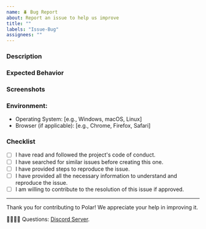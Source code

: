 ```yaml
---
name: 🪲 Bug Report
about: Report an issue to help us improve
title: ""
labels: "Issue-Bug"
assignees: ""
---
```


### Description

<!-- A brief description with a link to the page on the site where you found the issue. -->

### Expected Behavior

<!-- A brief description of what you expected to happen. -->

### Screenshots

<!-- Add screenshots, if applicable, to help explain your problem. -->

### Environment:

-   Operating System: [e.g., Windows, macOS, Linux]
-   Browser (if applicable): [e.g., Chrome, Firefox, Safari]

### Checklist

-   [ ] I have read and followed the project's code of conduct.
-   [ ] I have searched for similar issues before creating this one.
-   [ ] I have provided steps to reproduce the issue.
-   [ ] I have provided all the necessary information to understand and reproduce the issue.
-   [ ] I am willing to contribute to the resolution of this issue if approved.

---

Thank you for contributing to Polar! We appreciate your help in improving it.

🙋🏾🙋🏼 Questions: [Discord Server](https://discord.com/invite/STfRufb32V).
